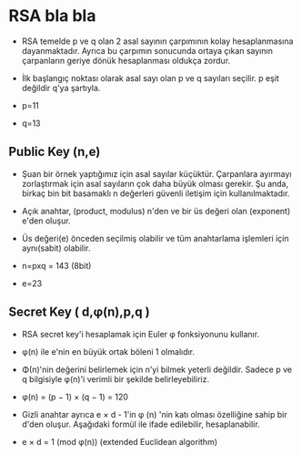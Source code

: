 # RSA bla bla
- RSA temelde p ve q olan 2 asal sayının çarpımının kolay hesaplanmasına dayanmaktadır. Ayrıca bu çarpımın sonucunda ortaya çıkan sayının çarpanların geriye dönük hesaplanması oldukça zordur.
- İlk başlangıç noktası olarak asal sayı olan p ve q sayıları seçilir. p eşit değildir q'ya şartıyla.

- p=11
- q=13

## Public Key (n,e)
- Şuan bir örnek yaptığımız için asal sayılar küçüktür. Çarpanlara ayırmayı zorlaştırmak için  asal sayıların çok daha büyük olması gerekir. Şu anda, birkaç bin bit basamaklı  n değerleri güvenli iletişim için kullanılmaktadır.
- Açık anahtar, (product, modulus) n'den ve bir üs değeri olan (exponent) e'den oluşur.
- Üs değeri(e) önceden seçilmiş olabilir ve tüm anahtarlama işlemleri için aynı(sabit) olabilir.

- n=pxq = 143 (8bit)
- e=23 

## Secret Key ( d,φ(n),p,q )
- RSA secret key'i hesaplamak için Euler φ fonksiyonunu kullanır.
- φ(n) ile e'nin en büyük ortak böleni 1 olmalıdır.
- Φ(n)'nin değerini belirlemek için n'yi bilmek yeterli değildir. Sadece p ve q bilgisiyle φ(n)'i verimli bir şekilde belirleyebiliriz.

- φ(n) = (p − 1) × (q − 1) = 120

- Gizli anahtar ayrıca e × d - 1'in φ (n) 'nin katı olması özelliğine sahip bir d'den oluşur. Aşağıdaki formül ile ifade edilebilir, hesaplanabilir.

- e × d = 1 (mod φ(n)) (extended Euclidean algorithm)